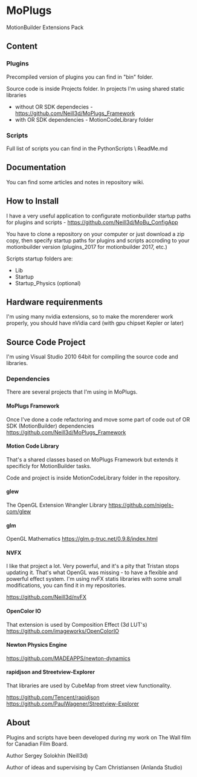 # MoPlugs
MotionBuilder Extensions Pack

## Content ##

### Plugins ###

Precompiled version of plugins you can find in "bin" folder.

Source code is inside Projects folder.
 In projects I'm using shared static libraries
 - without OR SDK dependecies - https://github.com/Neill3d/MoPlugs_Framework
 - with OR SDK dependencies - MotionCodeLibrary folder

### Scripts ###

Full list of scripts you can find in the PythonScripts \ ReadMe.md

## Documentation ##

 You can find some articles and notes in repository wiki.

## How to Install ##

I have a very useful application to configurate motionbuilder startup paths for plugins and scripts - https://github.com/Neill3d/MoBu_ConfigApp

You have to clone a repository on your computer or just download a zip copy, then specify startup paths for plugins and scripts accroding to your motionbuilder version (plugins_2017 for motionbuilder 2017, etc.)

Scripts startup folders are:
- Lib
- Startup
- Startup_Physics (optional)

## Hardware requirenments ##

 I'm using many nvidia extensions, so to make the morenderer work properly, you should have nVidia card (with gpu chipset Kepler or later)

## Source Code Project ##

 I'm using Visual Studio 2010 64bit for compiling the source code and libraries.

### Dependencies ###

 There are several projects that I'm using in MoPlugs.

#### MoPlugs Framework ####

 Once I've done a code refactoring and move some part of code out of OR SDK (MotionBuilder) dependencies
 https://github.com/Neill3d/MoPlugs_Framework

#### Motion Code Library ####

 That's a shared classes based on MoPlugs Framework but extends it specificly for MotionBuilder tasks.
 
Code and project is inside MotionCodeLibrary folder in the repository.

#### glew ####
 The OpenGL Extension Wrangler Library
 https://github.com/nigels-com/glew

#### glm ####
 OpenGL Mathematics
 https://glm.g-truc.net/0.9.8/index.html

#### NVFX ####

 I like that project a lot. Very powerful, and it's a pity that Tristan stops updating it. That's what OpenGL was missing - to have a flexible and powerful effect system.
 I'm using nvFX statis libraries with some small modifications, you can find it in my repositories. 
 
 https://github.com/Neill3d/nvFX
 
#### OpenColor IO ####

 That extension is used by Composition Effect (3d LUT's)
 https://github.com/imageworks/OpenColorIO
 
#### Newton Physics Engine ####
 https://github.com/MADEAPPS/newton-dynamics

#### rapidjson and Streetview-Explorer ####

 That libraries are used by CubeMap from street view functionality.

 https://github.com/Tencent/rapidjson
 https://github.com/PaulWagener/Streetview-Explorer

## About ##

 Plugins and scripts have been developed during my work on The Wall film for Canadian Film Board.
 
 Author Sergey Solokhin (Neill3d)
 
  Author of ideas and supervising by Cam Christiansen (Anlanda Studio)

